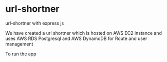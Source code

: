 # url-shortner

url-shortner with express js

We have created a url shortner which is hosted on AWS EC2 instance and uses AWS RDS Postgresql and AWS DynamoDB
for Route and user management

To run the app
